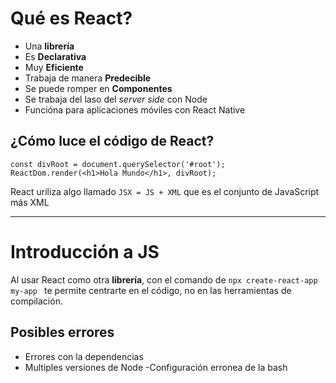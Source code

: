 # Qué es React?
- Una **librería** 
- Es **Declarativa**
- Muy **Eficiente**
- Trabaja de manera **Predecible**
- Se puede romper en **Componentes**
- Se trabaja del laso del _server side_ con Node
- Funcióna para aplicaciones móviles con React Native

## ¿Cómo luce el código de React?
```
const divRoot = document.querySelector('#root');
ReactDom.render(<h1>Hola Mundo</h1>, divRoot);
```
React uriliza algo llamado `JSX = JS + XML` que es el conjunto de JavaScript más XML 

---
# Introducción a JS
Al usar React como otra **librería**, con el comando de `npx create-react-app my-app
` te permite centrarte en el código, no en las herramientas de compilación.

## Posibles errores
- Errores con la dependencias
- Multiples versiones de Node
-Configuración erronea de la bash